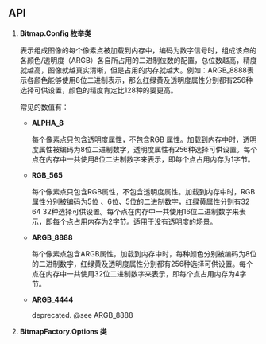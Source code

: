 ## API

1. **Bitmap.Config 枚举类**

   表示组成图像的每个像素点被加载到内存中，编码为数字信号时，组成该点的各颜色/透明度（ARGB）各自所占用的二进制位数的配置，总位数越高，精度就越高，图像就越真实清晰，但是占用的内存就越大。例如：ARGB_8888表示各颜色能够使用8位二进制表示，那么红绿黄及透明度属性分别都有256种选择可供设置，颜色的精度肯定比128种的要更高。

   常见的数值有：

   - **ALPHA_8**

     每个像素点只包含透明度属性，不包含RGB 属性。加载到内存中时，透明度属性被编码为8位二进制数字，透明度属性有256种选择可供设置。每个点在内存中一共使用8位二进制数字来表示，即每个点占用内存为1字节。

   - **RGB_565**

     每个像素点只包含RGB属性，不包含透明度属性。加载到内存中时，RGB属性分别被编码为5位 、6位、5位的二进制数字，红绿黄属性分别有32  64  32种选择可供设置。每个点在内存中一共使用16位二进制数字来表示，即每个点占用内存为2字节。适用于没有透明度的场景。

   - **ARGB_8888**

     每个像素点包含ARGB属性，加载到内存中时，每种颜色分别被编码为8位的二进制数字，红绿黄及透明度属性分别都有256种选择可供设置。每个点在内存中一共使用32位二进制数字来表示，即每个点占用内存为4字节。

   - **ARGB_4444**

     deprecated.   @see  ARGB_8888

2. **BitmapFactory.Options 类**

   ​

